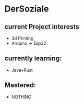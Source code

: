# DerSoziale
## current Project interests
- 3d Printing
- Arduino -> Esp32

## currently learning:
- Java+Rust

## Mastered:
- <u> NOTHING 
